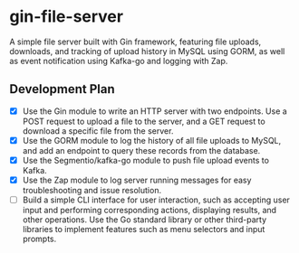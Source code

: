 # gin-file-server
A simple file server built with Gin framework, featuring file uploads, downloads, and tracking of upload history in MySQL using GORM, as well as event notification using Kafka-go and logging with Zap.



## Development Plan

- [x]  Use the Gin module to write an HTTP server with two endpoints. Use a POST request to upload a file to the server, and a GET request to download a specific file from the server.
- [X] Use the GORM module to log the history of all file uploads to MySQL, and add an endpoint to query these records from the database.
- [X] Use the Segmentio/kafka-go module to push file upload events to Kafka.
- [X] Use the Zap module to log server running messages for easy troubleshooting and issue resolution.
- [ ] Build a simple CLI interface for user interaction, such as accepting user input and performing corresponding actions, displaying results, and other operations. Use the Go standard library or other third-party libraries to implement features such as menu selectors and input prompts.
